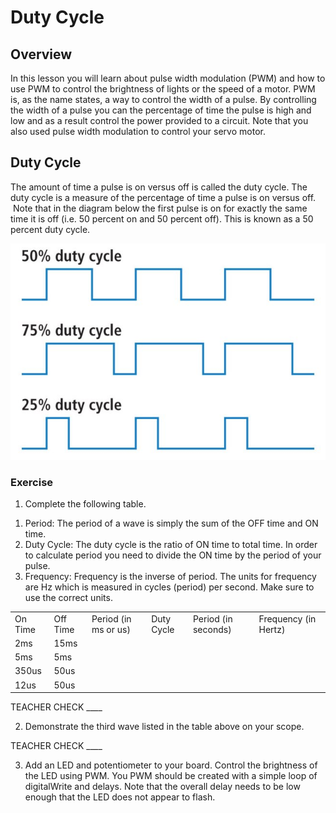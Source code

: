 # Duty Cycle

## Overview

In this lesson you will learn about pulse width modulation (PWM) and how to use PWM to control the brightness of lights or the speed of a motor. PWM is, as the name states, a way to control the width of a pulse. By controlling the width of a pulse you can the percentage of time the pulse is high and low and as a result control the power provided to a circuit. Note that you also used pulse width modulation to control your servo motor.

## Duty Cycle

The amount of time a pulse is on versus off is called the duty cycle. The duty cycle is a measure of the percentage of time a pulse is on versus off.  Note that in the diagram below the first pulse is on for exactly the same time it is off (i.e. 50 percent on and 50 percent off). This is known as a 50 percent duty cycle.

![](images/image112.png)

### Exercise

1.  Complete the following table.

<!-- end list -->

1.  Period: The period of a wave is simply the sum of the OFF time and ON time.
2.  Duty Cycle: The duty cycle is the ratio of ON time to total time. In order to calculate period you need to divide the ON time by the period of your pulse.
3.  Frequency: Frequency is the inverse of period. The units for frequency are Hz which is measured in cycles (period) per second. Make sure to use the correct units.

|         |          |                      |            |                     |                      |
| ------- | -------- | -------------------- | ---------- | ------------------- | -------------------- |
| On Time | Off Time | Period (in ms or us) | Duty Cycle | Period (in seconds) | Frequency (in Hertz) |
| 2ms     | 15ms     |                      |            |                     |                      |
| 5ms     | 5ms      |                      |            |                     |                      |
| 350us   | 50us     |                      |            |                     |                      |
| 12us    | 50us     |                      |            |                     |                      |

TEACHER CHECK \_\_\_\_

2.  Demonstrate the third wave listed in the table above on your scope.

TEACHER CHECK \_\_\_\_

3.  Add an LED and potentiometer to your board. Control the brightness of the LED using PWM. You PWM should be created with a simple loop of digitalWrite and delays. Note that the overall delay needs to be low enough that the LED does not appear to flash.

 
